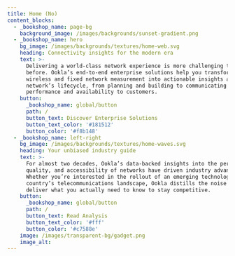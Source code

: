```yaml
---
title: Home (No)
content_blocks:
  - _bookshop_name: page-bg
    background_image: /images/backgrounds/sunset-gradient.png
  - _bookshop_name: hero
    bg_image: /images/backgrounds/textures/home-web.svg
    heading: Connectivity insights for the modern era
    text: >-
      Delivering a world-class network experience is more challenging than ever
      before. Ookla’s end-to-end enterprise solutions help you transform
      wireless and fixed network measurement into actionable insights across a
      network’s lifecycle, from planning and building to communicating
      performance and availability to customers.
    button:
      _bookshop_name: global/button
      path: /
      button_text: Discover Enterprise Solutions
      button_text_color: '#181512'
      button_color: '#f8b148'
  - _bookshop_name: left-right
    bg_image: /images/backgrounds/textures/home-waves.svg
    heading: Your unbiased industry guide
    text: >-
      For almost two decades, Ookla’s data-backed insights into the performance,
      quality, and accessibility of networks have driven industry advancement.
      Whether you’re interested in the rollout of an emerging technology or a
      country’s telecommunications landscape, Ookla distills the noise to
      deliver what you actually need to know to stay competitive.
    button:
      _bookshop_name: global/button
      path: /
      button_text: Read Analysis
      button_text_color: '#fff'
      button_color: '#c7588e'
    image: /images/transparent-bg/gadget.png
    image_alt:
---
```

